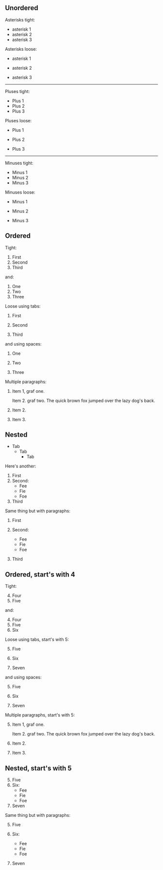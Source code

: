## Unordered

Asterisks tight:

*	asterisk 1
*	asterisk 2
*	asterisk 3


Asterisks loose:

*	asterisk 1

*	asterisk 2

*	asterisk 3

* * *

Pluses tight:

+	Plus 1
+	Plus 2
+	Plus 3


Pluses loose:

+	Plus 1

+	Plus 2

+	Plus 3

* * *


Minuses tight:

-	Minus 1
-	Minus 2
-	Minus 3


Minuses loose:

-	Minus 1

-	Minus 2

-	Minus 3


## Ordered

Tight:

1.	First
2.	Second
3.	Third

and:

1. One
2. Two
3. Three


Loose using tabs:

1.	First

2.	Second

3.	Third

and using spaces:

1. One

2. Two

3. Three

Multiple paragraphs:

1.	Item 1, graf one.

	Item 2. graf two. The quick brown fox jumped over the lazy dog's
	back.
	
2.	Item 2.

3.	Item 3.



## Nested

*	Tab
	*	Tab
		*	Tab

Here's another:

1. First
2. Second:
	* Fee
	* Fie
	* Foe
3. Third

Same thing but with paragraphs:

1. First

2. Second:

	* Fee
	* Fie
	* Foe

3. Third


## Ordered, start's with 4

Tight:

4.	Four
5.	Five

and:

4. Four
5. Five
6. Six


Loose using tabs, start's with 5:

5.	Five

6.	Six

7.	Seven

and using spaces:

5. Five

6. Six

7. Seven

Multiple paragraphs, start's with 5:

5.	Item 1, graf one.

	Item 2. graf two. The quick brown fox jumped over the lazy dog's
	back.

6.	Item 2.

7.	Item 3.

## Nested, start's with 5

5. Five
6. Six:
	* Fee
	* Fie
	* Foe
7. Seven

Same thing but with paragraphs:

5. Five

6. Six:

	* Fee
	* Fie
	* Foe

7. Seven

